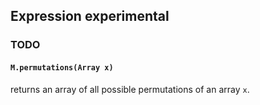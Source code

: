 ## Expression <span class="exp">experimental


### TODO

#### `M.permutations(Array x)`
returns an array of all possible permutations of an array `x`.
